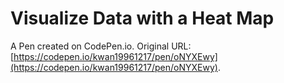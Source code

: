 # Visualize Data with a Heat Map

A Pen created on CodePen.io. Original URL: [https://codepen.io/kwan19961217/pen/oNYXEwy](https://codepen.io/kwan19961217/pen/oNYXEwy).


